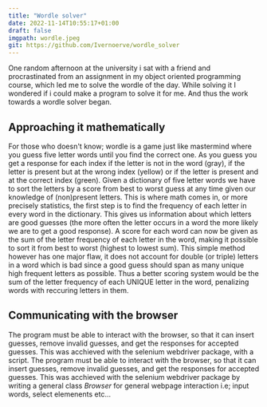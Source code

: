 ```yaml
---
title: "Wordle solver"
date: 2022-11-14T10:55:17+01:00
draft: false
imgpath: wordle.jpeg
git: https://github.com/Ivernoerve/wordle_solver
---
```


One random afternoon at the university i sat with a friend and procrastinated from an assignment in my object oriented programming course, which led me to solve the wordle of the day. While solving it I wondered if i could make a program to solve it for me. And thus the work towards a wordle solver began.



<!--more-->
## Approaching it mathematically
 For those who doesn't know; wordle is a game just like mastermind where you guess five letter words until you find the correct one. As you guess you get a response for each index if the letter is not in the word (gray), if the letter is present but at the wrong index (yellow) or if the letter is present and at the correct index (green). Given a dictionary of five letter words we have to sort the letters by a score from best to worst guess at any time given our knowledge of (non)present letters. This is where math comes in, or more precisely statistics, the first step is to find the frequency of each letter in every word in the dictionary. This gives us information about which letters are good guesses (the more often the letter occurs in a word the more likely we are to get a good response). A score for each word can now be given as the sum of the letter frequency of each letter in the word, making it possible to sort it from best to worst (highest to lowest sum). This simple method however has one major flaw, it does not account for double (or triple) letters in a word which is bad since a good guess should span as many unique high frequent letters as possible. Thus a better scoring system would be the sum of the letter frequency of each UNIQUE letter in the word, penalizing words with reccuring letters in them.



## Communicating with the browser 
The program must be able to interact with the browser, so that it can insert guesses, remove invalid guesses, and get the responses for accepted guesses. This was acchieved with the selenium webdriver package, with a script.
The program must be able to interact with the browser, so that it can insert guesses, remove invalid guesses, and get the responses for accepted guesses. This was acchieved with the selenium webdriver package by writing a general class _Browser_  for general webpage interaction i.e; input words, select elemenents etc...
